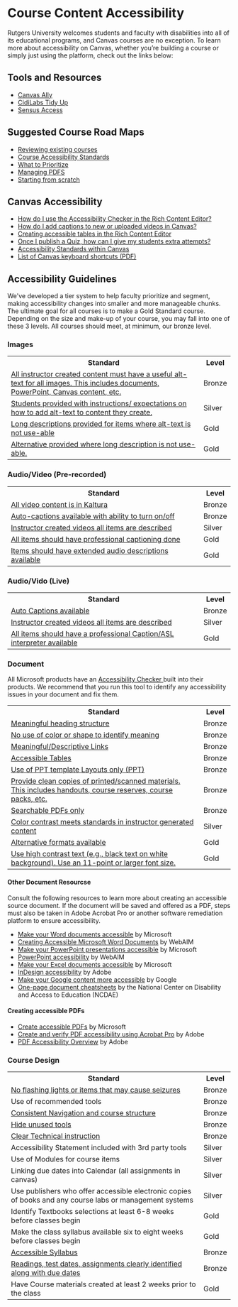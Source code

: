 <h1> Course Content Accessibility </h1>
<p> Rutgers University welcomes students and faculty with disabilities into all of its educational programs, and Canvas courses are no exception. To learn more about accessibility on Canvas, whether you’re building a course or simply just using the platform, check out the links below: </p>

<h2>Tools and Resources</h2>
<ul>
    <li> <a href="https://canvas.rutgers.edu/external-apps/ally/"> Canvas Ally </a> </li>
    <li> <a href="https://canvas.rutgers.edu/external-apps/cidilabs-tidyup/"> CidiLabs Tidy Up </a> </li>
    <li> <a href="https://it.rutgers.edu/digital-accessibility/knowledgebase/sensusaccess/"> Sensus Access </a> </li>
</ul>

<h2> Suggested Course Road Maps </h2>
<ul>
    <li><a href="https://ithelp.rutgers.edu/sp?id=kb_article_view&sysparm_article=KB0018313"> Reviewing existing courses</a></li>
    <li><a href="https://ithelp.rutgers.edu/sp?id=kb_article_view&sysparm_article=KB0018311&sys_kb_id=1305c5d21b33925060b5cbb2604bcbd3&spa=1">Course Accessibility Standards</a></li>
    <li><a href="https://jkhurdan.github.io/A11yTraining/CourseContent/CourseContentHelperV2.html">What to Prioritize</a></li>
    <li><a href="https://ithelp.rutgers.edu/sp?id=kb_article_view&sysparm_article=KB0018359">Managing PDFS</a></li>
    <li> <a href="https://ithelp.rutgers.edu/sp?id=kb_article_view&sysparm_article=KB0018304"> Starting from scratch </a> </li> 
</ul>

<h2> Canvas Accessibility </h2>

<ul>
    <li> <a href="https://community.canvaslms.com/t5/Canvas-Basics-Guide/How-do-I-use-the-Accessibility-Checker-in-the-Rich-Content/ta-p/618238"> How do I use the Accessibility Checker in the Rich Content Editor? </a></li>
    <li> <a href="https://community.canvaslms.com/t5/Canvas-Basics-Guide/How-do-I-add-captions-to-new-or-uploaded-videos-in-the-Rich/ta-p/618250"> How do I add captions to new or uploaded videos in Canvas? </a></li>
    <li> <a href="https://community.canvaslms.com/t5/Canvas-Developers-Group/Table-Accessibility-in-Canvas/ba-p/277208"> Creating accessible tables in the Rich Content Editor </a></li>
    <li> <a href="https://community.canvaslms.com/t5/Instructor-Guide/Once-I-publish-a-quiz-how-can-I-give-my-students-extra-attempts/ta-p/1242"> Once I publish a Quiz, how can I give my students extra attempts? </a></li>
    <li> <a href="https://community.canvaslms.com/t5/Canvas-Basics-Guide/What-are-the-Canvas-accessibility-standards/ta-p/1564"> Accessibility Standards within Canvas</a></li>
    <li> <a href="https://community.canvaslms.com/t5/Canvas-Resource-Documents/Canvas-Keyboard-Shortcuts/ta-p/387069"> List of Canvas keyboard shortcuts (PDF)</a></li>
    </ul>

<h2> Accessibility Guidelines </h2>
We've developed a tier system to help faculty prioritize and segment, making accessibility changes into smaller and more manageable chunks. The ultimate goal for all courses is to make a Gold Standard course. Depending on the size and make-up of your course, you may fall into one of these 3 levels. All courses should meet, at minimum, our bronze level.


<h3> Images </h3>
<table>
    <tr>
        <th>Standard</th>
        <th>Level</th>
    </tr>
    <tr>
        <td> <a href="https://ithelp.rutgers.edu/sp?id=kb_article_view&sysparm_article=KB0018314&sys_kb_id=83e9caa41bcce6d0f2f2fe6e034bcb5c&spa=1#Heading1"> All instructor created content must have a useful alt-text for all images. This includes documents, PowerPoint, Canvas content, etc. </a>	</td>
        <td> Bronze </td>
    </tr>
        <tr>
        <td> <a href="https://ithelp.rutgers.edu/sp?id=kb_article_view&sysparm_article=KB0018314&sys_kb_id=83e9caa41bcce6d0f2f2fe6e034bcb5c&spa=1#Heading2"> Students provided with instructions/ expectations on how to add alt-text to content they create. </a>	</td>
        <td> Silver </td>
    </tr>
        <tr>
        <td> <a href="https://ithelp.rutgers.edu/sp?id=kb_article_view&sysparm_article=KB0018314&sys_kb_id=83e9caa41bcce6d0f2f2fe6e034bcb5c&spa=1#Heading3"> Long descriptions provided for items where alt-text is not use-able </a></td>
        <td> Gold </td>
    </tr>
        <tr>
        <td> <a href="https://ithelp.rutgers.edu/sp?id=kb_article_view&sysparm_article=KB0018314&sys_kb_id=83e9caa41bcce6d0f2f2fe6e034bcb5c&spa=1#Heading4"> Alternative provided where long description is not use-able. </a> </td>
        <td> Gold </td>
    </tr>
</table>

	
<h3> Audio/Video (Pre-recorded) </h3>
<table>
     <tr>
        <th>Standard</th>
        <th>Level</th>
    </tr>
	        <tr>
        <td> <a href="https://ithelp.rutgers.edu/sp?id=kb_article_view&sysparm_article=KB0018307&sys_kb_id=3e7642e81bc4a6d0f2f2fe6e034bcb74&spa=1#Heading1"> All video content is in Kaltura </a></td>
        <td>Bronze</td>
	</tr>
    <tr>
        <td> <a href="https://ithelp.rutgers.edu/sp?id=kb_article_view&sysparm_article=KB0018307&sys_kb_id=3e7642e81bc4a6d0f2f2fe6e034bcb74&spa=1#Heading2"> Auto-captions available with ability to turn on/off 
	</a></td>
        <td>Bronze </td>
    </tr>
	        <tr>
        <td> <a href="https://ithelp.rutgers.edu/sp?id=kb_article_view&sysparm_article=KB0018307&sys_kb_id=3e7642e81bc4a6d0f2f2fe6e034bcb74&spa=1#Heading3"> Instructor created videos all items are described </a>  </td>
        <td> Silver </td>
    </tr>
        <tr>
        <td> <a href="https://ithelp.rutgers.edu/sp?id=kb_article_view&sysparm_article=KB0018307&sys_kb_id=3e7642e81bc4a6d0f2f2fe6e034bcb74&spa=1#Heading4"> All items should have professional captioning done </a> </td>
        <td> Gold </td>
    </tr>
        <tr>
        <td> <a href="https://ithelp.rutgers.edu/sp?id=kb_article_view&sysparm_article=KB0018307&sys_kb_id=3e7642e81bc4a6d0f2f2fe6e034bcb74&spa=1#Heading5">
Items should have extended audio descriptions available </a> </td>
        <td> Gold </td>
    </tr>

</table>

<h3> Audio/Vido (Live) </h3>
<table>
     <tr>
        <th>Standard</th>
        <th>Level</th>
    </tr>
    <tr>
        <td><a href="https://ithelp.rutgers.edu/sp?id=kb_article_view&sysparm_article=KB0018308&sys_kb_id=e0594ee01bcce6d0f2f2fe6e034bcbd0&spa=1#Heading1">Auto Captions available </a></td>
        <td> Bronze</td>
    </tr>
	        <tr>
        <td><a href="https://ithelp.rutgers.edu/sp?id=kb_article_view&sysparm_article=KB0018308&sys_kb_id=e0594ee01bcce6d0f2f2fe6e034bcbd0&spa=1#Heading2">Instructor created videos all items are described </a></td>
        <td>Silver</td>
    </tr>
        <tr>
        <td><a href="https://ithelp.rutgers.edu/sp?id=kb_article_view&sysparm_article=KB0018308&sys_kb_id=e0594ee01bcce6d0f2f2fe6e034bcbd0&spa=1#Heading3">All items should have a professional Caption/ASL interpreter available</a></td>
        <td>Gold</td>
    </tr>
</table>

<h3> Document </h3>
<p> All Microsoft products have an <a href="https://support.microsoft.com/en-us/office/improve-accessibility-with-the-accessibility-checker-a16f6de0-2f39-4a2b-8bd8-5ad801426c7f"> Accessibility Checker </a> built into their products. We recommend that you run this tool to identify any accessibility issues in your document and fix them. </p>

<table>
     <tr>
        <th>Standard</th>
        <th>Level</th>
    </tr>	
<tr> <td> <a href="https://ithelp.rutgers.edu/sp?id=kb_article_view&sysparm_article=KB0018310&sys_kb_id=c06aca281bcce6d0f2f2fe6e034bcb29&spa=1#Heading1"> Meaningful heading structure </a> </td>
	<td> Bronze </td>
    </tr> 
<tr> 
	<td> <a href="https://ithelp.rutgers.edu/sp?id=kb_article_view&sysparm_article=KB0018310&sys_kb_id=c06aca281bcce6d0f2f2fe6e034bcb29&spa=1#Heading2">No use of color or shape to identify meaning  </a> </td>
	<td> Bronze </td>
    </tr>
<tr>
	<td> <a href="https://ithelp.rutgers.edu/sp?id=kb_article_view&sysparm_article=KB0018310&sys_kb_id=c06aca281bcce6d0f2f2fe6e034bcb29&spa=1#Heading3"> Meaningful/Descriptive Links </a> </td>
	<td> Bronze </td>
    </tr>
<tr> 
	<td> <a href="https://ithelp.rutgers.edu/sp?id=kb_article_view&sysparm_article=KB0018310&sys_kb_id=c06aca281bcce6d0f2f2fe6e034bcb29&spa=1#Heading4"> Accessible Tables </a> </td>
	<td> Bronze </td>
    </tr>
<tr>
	<td> <a href="https://ithelp.rutgers.edu/sp?id=kb_article_view&sysparm_article=KB0018310&sys_kb_id=c06aca281bcce6d0f2f2fe6e034bcb29&spa=1#Heading5"> Use of PPT template Layouts only (PPT) </a> </td>
	<td> Bronze </td>
    </tr>
<tr>
	<td> <a href="https://ithelp.rutgers.edu/sp?id=kb_article_view&sysparm_article=KB0018310&sys_kb_id=c06aca281bcce6d0f2f2fe6e034bcb29&spa=1#Heading6"> Provide clean copies of printed/scanned materials. This includes handouts, course reserves, course packs, etc. </a> </td>
	<td> Bronze </td>
    </tr>
<tr> 
	<td> <a href="https://ithelp.rutgers.edu/sp?id=kb_article_view&sysparm_article=KB0018310&sys_kb_id=c06aca281bcce6d0f2f2fe6e034bcb29&spa=1#Heading7"> Searchable PDFs only </a> </td>
	<td> Bronze </td>
    </tr>
<tr> 
	<td> <a href="https://ithelp.rutgers.edu/sp?id=kb_article_view&sysparm_article=KB0018310&sys_kb_id=c06aca281bcce6d0f2f2fe6e034bcb29&spa=1#Heading8"> Color contrast meets standards in instructor generated content </a> </td>
	<td> Silver </td>
    </tr>
<tr> 
	<td> <a href="https://ithelp.rutgers.edu/sp?id=kb_article_view&sysparm_article=KB0018310&sys_kb_id=c06aca281bcce6d0f2f2fe6e034bcb29&spa=1#Heading9"> Alternative formats available </a> </td>
	<td> Gold </td>
    </tr> 
<tr> 
	<td> <a href="https://ithelp.rutgers.edu/sp?id=kb_article_view&sysparm_article=KB0018310&sys_kb_id=c06aca281bcce6d0f2f2fe6e034bcb29&spa=1#Heading10"> Use high contrast text (e.g., black text on white background). Use an 11-point or larger font size. </a> </td>
 <td> Gold </td>
    </tr> 
</table>

<h4> Other Document Resourcse</h4>
<p>Consult the following resources to learn more about creating an accessible source document. If the document will be saved and offered as a PDF, steps must also be taken in Adobe Acrobat Pro or another software remediation platform to ensure accessibility.</p>
<ul>
<li><a href="https://support.office.com/en-us/article/Make-your-Word-documents-accessible-d9bf3683-87ac-47ea-b91a-78dcacb3c66d" role="link">Make your Word documents accessible</a> by Microsoft</li>
<li><a href="https://webaim.org/techniques/word/" role="link">Creating Accessible Microsoft Word Documents</a> by WebAIM</li>
<li><a href="https://support.office.com/en-us/article/Make-your-PowerPoint-presentations-accessible-6f7772b2-2f33-4bd2-8ca7-dae3b2b3ef25?ui%3Den-US%26rs%3Den-US%26ad%3DUS" role="link">Make your PowerPoint presentations accessible</a> by Microsoft</li>
<li><a href="https://webaim.org/techniques/powerpoint/" role="link">PowerPoint accessibility</a> by WebAIM</li>
<li><a href="https://support.office.com/en-us/article/Make-your-Excel-spreadsheets-accessible-6cc05fc5-1314-48b5-8eb3-683e49b3e593?ui%3Den-US%26rs%3Den-US%26ad%3DUS" role="link">Make your Excel documents accessible</a> by Microsoft</li>
<li><a href="https://helpx.adobe.com/indesign/using/creating-accessible-pdfs.html" role="link">InDesign accessibility</a> by Adobe</li>
<li><a href="https://support.google.com/accessibility/answer/6199477?hl=en&amp;ref_topic=9114419&amp;sjid=1841031974687431398-NC" role="link">Make your Google content more accessible</a> by Google</li>
<li><a href="http://ncdae.org/resources/cheatsheets/" role="link">One-page document cheatsheets</a> by the National Center on Disability and Access to Education (NCDAE)</li>
</ul>
<h4>Creating accessible PDFs</h4>
<ul>
<li><a href="https://support.office.com/en-us/article/Create-accessible-PDFs-064625e0-56ea-4e16-ad71-3aa33bb4b7ed" role="link">Create accessible PDFs</a> by Microsoft</li>
<li><a href="https://helpx.adobe.com/acrobat/using/create-verify-pdf-accessibility.html" role="link">Create and verify PDF accessibility using Acrobat Pro</a> by Adobe</li>
<li><a href="https://www.adobe.com/accessibility/pdf/pdf-accessibility-overview.html" role="link">PDF Accessibility Overview</a> by Adobe</li>
</ul>

<h3> Course Design </h3>
<table>
	<tr>
		<th> Standard </th>
		<th> Level </th>
	</tr>
	<tr>
		<td> <a href="https://www.epilepsy.com/what-is-epilepsy/seizure-triggers/photosensitivity"> No flashing lights or items that may cause seizures </a> </td>
		<td> Bronze </td>
	</tr>
		<tr>
		<td> Use of recommended tools </td>
		<td> Bronze </td>
	</tr>
		<tr>
		<td> <a href="https://accessibility.huit.harvard.edu/use-consistent-navigation-and-orientation"> Consistent Navigation and course structure </a> </td>
		<td> Bronze </td>
	</tr>
		<tr>
		<td> <a href="https://support.csuchico.edu/TDClient/1984/Portal/KB/ArticleDet?ID=113496#:~:text=From%20the%20course%20sidebar%2C%20select,navigation%20item%20to%20hide%20it."> Hide unused tools </a> </td>
		<td> Bronze </td>
	</tr>
		<tr>
		<td> <a href="https://www.w3.org/WAI/WCAG2/supplemental/patterns/o4p07-step-instructions/"> Clear Technical instruction </a> </td>
		<td> Bronze </td>
	</tr>
		<tr>
		<td> Accessibility Statement included with 3rd party tools </td>
		<td> Silver </td>
	</tr>
		<tr>
		<td> Use of Modules for course items </td>
		<td>Silver </td>
	</tr>
		<tr>
		<td> Linking due dates into Calendar (all assignments in canvas) </td>
		<td> Silver</td>
	</tr>
		<tr>
		<td> Use publishers who offer accessible electronic copies of books and any course labs or management systems </td>
		<td> Silver</td>
	</tr>
		<tr>
		<td> Identify Textbooks selections at least 6-8 weeks before classes begin </td>
		<td> Gold </td>
	</tr>
		<tr>
		<td> Make the class syllabus available six to eight weeks before classes begin </td>
		<td> Gold </td>
	</tr>
		<tr>
		<td> <a href="https://www.washington.edu/doit/equal-access-universal-design-your-syllabus"> Accessible Syllabus </a> </td>
		<td> Bronze </td>
	</tr>
			<tr>
		<td> <a href="https://citl.illinois.edu/citl-101/teaching-learning/make-your-course-accessible/canvas-accessibility-guides/accessible-course-design-guide"> Readings, test dates, assignments clearly identified along with due dates </a> </td>
		<td> Bronze </td>
	</tr>
			<tr>
		<td> Have Course materials created at least 2 weeks prior to the class </td>
		<td> Gold </td>
	</tr>
</table>

